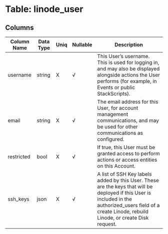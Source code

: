 # Table: linode_user

## Columns 

|  Column Name   |  Data Type  | Uniq | Nullable | Description | 
|  ----  | ----  | ----  | ----  | ---- | 
| username | string | X | √ | This User’s username. This is used for logging in, and may also be displayed alongside actions the User performs (for example, in Events or public StackScripts). | 
| email | string | X | √ | The email address for this User, for account management communications, and may be used for other communications as configured. | 
| restricted | bool | X | √ | If true, this User must be granted access to perform actions or access entities on this Account. | 
| ssh_keys | json | X | √ | A list of SSH Key labels added by this User. These are the keys that will be deployed if this User is included in the authorized_users field of a create Linode, rebuild Linode, or create Disk request. | 


